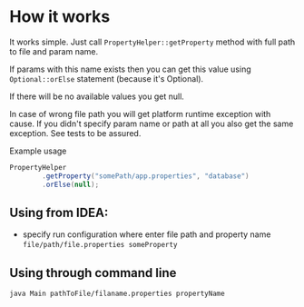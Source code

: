 # How it works

It works simple. Just call `PropertyHelper::getProperty` method with full path to file and param name. 

If params with this name exists then you can get this value using `Optional::orElse` statement (because it's Optional). 

If there will be no available values you get null.

In case of wrong file path you will get platform runtime exception with cause. If you didn't specify param name or path at all you also get the same exception.
See tests to be assured.

Example usage 
```java
PropertyHelper
        .getProperty("somePath/app.properties", "database")
        .orElse(null);
```

## Using from IDEA: 

- specify run configuration where enter file path and property name
`file/path/file.properties someProperty`

## Using through command line

`java Main pathToFile/filaname.properties propertyName`